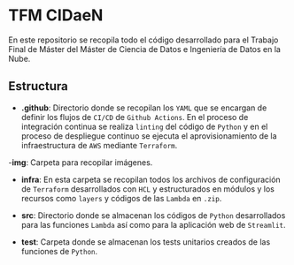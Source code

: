 # TFM CIDaeN

En este repositorio se recopila todo el código desarrollado para el Trabajo Final de Máster del Máster de Ciencia de Datos e Ingeniería de Datos en la Nube.


## Estructura

- **.github**: Directorio donde se recopilan los `YAML` que se encargan de definir los flujos de `CI/CD` de `Github Actions`. En el proceso de integración continua se realiza `linting` del código de `Python` y en el proceso de despliegue continuo se ejecuta el aprovisionamiento de la infraestructura de `AWS` mediante `Terraform`.


-**img**: Carpeta para recopilar imágenes.


- **infra**: En esta carpeta se recopilan todos los archivos de configuración de `Terraform` desarrollados con `HCL` y estructurados en módulos y los recursos como `layers` y códigos de las `Lambda` en `.zip`.


- **src**: Directorio donde se almacenan los códigos de `Python` desarrollados para las funciones `Lambda` así como para la aplicación web de `Streamlit`.


- **test**: Carpeta donde se almacenan los tests unitarios creados de las funciones de `Python`.